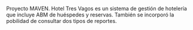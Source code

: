 Proyecto MAVEN. Hotel Tres Vagos es un sistema de gestión de hotelería  que incluye ABM de huéspedes y reservas. También se incorporó la pobilidad de consultar dos tipos de reportes.
